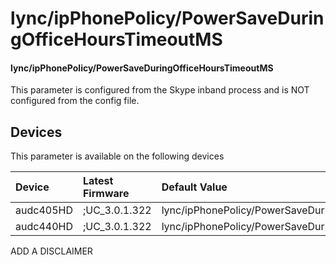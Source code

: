 ﻿---
description: lync/ipPhonePolicy/PowerSaveDuringOfficeHoursTimeoutMS
search:
    keywords: ['lync','ipPhonePolicy','PowerSaveDuringOfficeHoursTimeoutMS']
---

# lync/ipPhonePolicy/PowerSaveDuringOfficeHoursTimeoutMS

#### lync/ipPhonePolicy/PowerSaveDuringOfficeHoursTimeoutMS

This parameter is configured from the Skype inband process and is NOT configured from the config file.



## Devices
This parameter is available on the following devices

| Device | Latest Firmware | Default Value |
|:---|:---|:---|
| audc405HD | ;UC_3.0.1.322 | lync/ipPhonePolicy/PowerSaveDuringOfficeHoursTimeoutMS=5000 
| audc440HD | ;UC_3.0.1.322 | lync/ipPhonePolicy/PowerSaveDuringOfficeHoursTimeoutMS=5000 

ADD A DISCLAIMER
